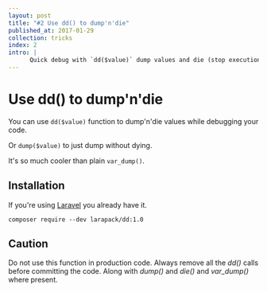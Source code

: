 ```yaml
---
layout: post
title: "#2 Use dd() to dump'n'die"
published_at: 2017-01-29
collection: tricks
index: 2
intro: |
      Quick debug with `dd($value)` dump values and die (stop execution).
--- 
```


# Use dd() to dump'n'die

You can use `dd($value)` function to dump'n'die​ values while debugging your code.

Or `dump($value)` to just dump without dying.

It's so much cooler than plain `var_dump()`.

## Installation

If you're using [Laravel](https://laravel.com/) you already have it. 

`composer require --dev larapack/dd:1.0`

## Caution

Do not use this function in production code. 
Always remove all the *dd()* calls before committing the code.
Along with *dump()* and *die()* and *var_dump()* where present.
